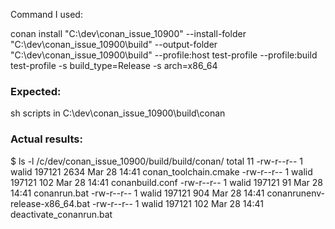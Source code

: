 Command I used:

conan install "C:\dev\conan_issue_10900" --install-folder "C:\dev\conan_issue_10900\build" --output-folder "C:\dev\conan_issue_10900\build" --profile:host test-profile --profile:build test-profile -s build_type=Release -s arch=x86_64

### Expected:

sh scripts in C:\dev\conan_issue_10900\build\conan


### Actual results:

$ ls -l /c/dev/conan_issue_10900/build/build/conan/
total 11
-rw-r--r-- 1 walid 197121 2634 Mar 28 14:41 conan_toolchain.cmake
-rw-r--r-- 1 walid 197121  102 Mar 28 14:41 conanbuild.conf
-rw-r--r-- 1 walid 197121   91 Mar 28 14:41 conanrun.bat
-rw-r--r-- 1 walid 197121  904 Mar 28 14:41 conanrunenv-release-x86_64.bat
-rw-r--r-- 1 walid 197121  102 Mar 28 14:41 deactivate_conanrun.bat

